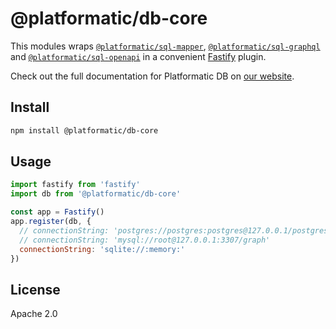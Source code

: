 # @platformatic/db-core

This modules wraps [`@platformatic/sql-mapper`](https://www.npmjs.com/package/@platformatic/sql-mapper),
[`@platformatic/sql-graphql`](https://www.npmjs.com/package/@platformatic/sql-graphql) and
[`@platformatic/sql-openapi`](https://www.npmjs.com/package/@platformatic/sql-openapi) in a convenient [Fastify](https://www.fastify.io/)
plugin.

Check out the full documentation for Platformatic DB on [our website](https://docs.platformatic.dev/docs/getting-started/quick-start-guide).

## Install

```sh
npm install @platformatic/db-core
```

## Usage

```js
import fastify from 'fastify'
import db from '@platformatic/db-core'

const app = Fastify()
app.register(db, {
  // connectionString: 'postgres://postgres:postgres@127.0.0.1/postgres'
  // connectionString: 'mysql://root@127.0.0.1:3307/graph'
  connectionString: 'sqlite://:memory:'
})
```

## License

Apache 2.0

